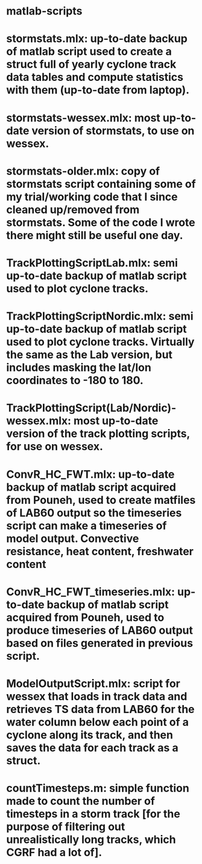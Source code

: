 # matlab-scripts

# stormstats.mlx: up-to-date backup of matlab script used to create a struct full of yearly cyclone track data tables and compute statistics with them (up-to-date from laptop).
# stormstats-wessex.mlx: most up-to-date version of stormstats, to use on wessex.
# stormstats-older.mlx: copy of stormstats script containing some of my trial/working code that I since cleaned up/removed from stormstats. Some of the code I wrote there might still be useful one day.
# TrackPlottingScriptLab.mlx: semi up-to-date backup of matlab script used to plot cyclone tracks. 
# TrackPlottingScriptNordic.mlx: semi up-to-date backup of matlab script used to plot cyclone tracks. Virtually the same as the Lab version, but includes masking the lat/lon coordinates to -180 to 180.
# TrackPlottingScript(Lab/Nordic)-wessex.mlx: most up-to-date version of the track plotting scripts, for use on wessex.
# ConvR_HC_FWT.mlx: up-to-date backup of matlab script acquired from Pouneh, used to create matfiles of LAB60 output so the timeseries script can make a timeseries of model output. Convective resistance, heat content, freshwater content
# ConvR_HC_FWT_timeseries.mlx: up-to-date backup of matlab script acquired from Pouneh, used to produce timeseries of LAB60 output based on files generated in previous script.
# ModelOutputScript.mlx: script for wessex that loads in track data and retrieves TS data from LAB60 for the water column below each point of a cyclone along its track, and then saves the data for each track as a struct.
# countTimesteps.m: simple function made to count the number of timesteps in a storm track [for the purpose of filtering out unrealistically long tracks, which CGRF had a lot of].
